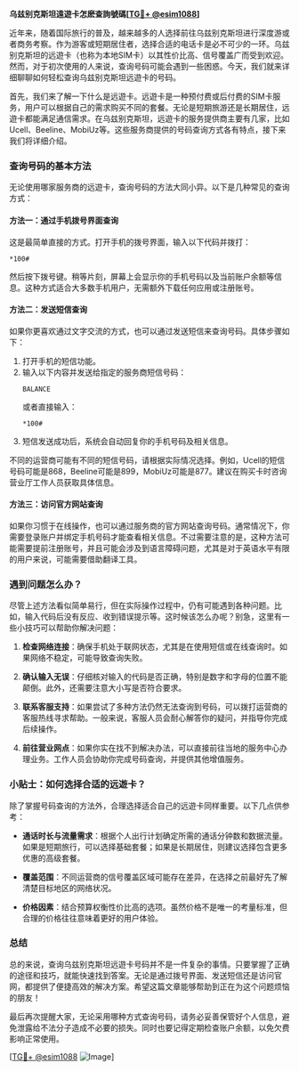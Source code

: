 **乌兹别克斯坦遠遊卡怎麽查詢號碼[[TG💪+ @esim1088](https://t.me/s/esim1088)]**

近年来，随着国际旅行的普及，越来越多的人选择前往乌兹别克斯坦进行深度游或者商务考察。作为游客或短期居住者，选择合适的电话卡是必不可少的一环。乌兹别克斯坦的远遊卡（也称为本地SIM卡）以其性价比高、信号覆盖广而受到欢迎。然而，对于初次使用的人来说，查询号码可能会遇到一些困惑。今天，我们就来详细聊聊如何轻松查询乌兹别克斯坦远遊卡的号码。

首先，我们来了解一下什么是远遊卡。远遊卡是一种预付费或后付费的SIM卡服务，用户可以根据自己的需求购买不同的套餐。无论是短期旅游还是长期居住，远遊卡都能满足通信需求。在乌兹别克斯坦，远遊卡的服务提供商主要有几家，比如Ucell、Beeline、MobiUz等。这些服务商提供的号码查询方式各有特点，接下来我们将详细介绍。

### 查询号码的基本方法

无论使用哪家服务商的远遊卡，查询号码的方法大同小异。以下是几种常见的查询方式：

#### 方法一：通过手机拨号界面查询
这是最简单直接的方式。打开手机的拨号界面，输入以下代码并拨打：
```
*100#
```
然后按下拨号键。稍等片刻，屏幕上会显示你的手机号码以及当前账户余额等信息。这种方式适合大多数手机用户，无需额外下载任何应用或注册账号。

#### 方法二：发送短信查询
如果你更喜欢通过文字交流的方式，也可以通过发送短信来查询号码。具体步骤如下：
1. 打开手机的短信功能。
2. 输入以下内容并发送给指定的服务商短信号码：
   ```
   BALANCE
   ```
   或者直接输入：
   ```
   *100#
   ```
3. 短信发送成功后，系统会自动回复你的手机号码及相关信息。

不同的运营商可能有不同的短信号码，请根据实际情况选择。例如，Ucell的短信号码可能是868，Beeline可能是899，MobiUz可能是877。建议在购买卡时咨询营业厅工作人员获取具体信息。

#### 方法三：访问官方网站查询
如果你习惯于在线操作，也可以通过服务商的官方网站查询号码。通常情况下，你需要登录账户并绑定手机号码才能查看相关信息。不过需要注意的是，这种方法可能需要提前注册账号，并且可能会涉及到语言障碍问题，尤其是对于英语水平有限的用户来说，可能需要借助翻译工具。

### 遇到问题怎么办？

尽管上述方法看似简单易行，但在实际操作过程中，仍有可能遇到各种问题。比如，输入代码后没有反应、收到错误提示等。这时候该怎么办呢？别急，这里有一些小技巧可以帮助你解决问题：

1. **检查网络连接**：确保手机处于联网状态，尤其是在使用短信或在线查询时。如果网络不稳定，可能导致查询失败。
   
2. **确认输入无误**：仔细核对输入的代码是否正确，特别是数字和字母的位置不能颠倒。此外，还需要注意大小写是否符合要求。

3. **联系客服支持**：如果尝试了多种方法仍然无法查询到号码，可以拨打运营商的客服热线寻求帮助。一般来说，客服人员会耐心解答你的疑问，并指导你完成后续操作。

4. **前往营业网点**：如果你实在找不到解决办法，可以直接前往当地的服务中心办理业务。工作人员会协助你完成号码查询，并提供其他增值服务。

### 小贴士：如何选择合适的远遊卡？

除了掌握号码查询的方法外，合理选择适合自己的远遊卡同样重要。以下几点供参考：

- **通话时长与流量需求**：根据个人出行计划确定所需的通话分钟数和数据流量。如果是短期旅行，可以选择基础套餐；如果是长期居住，则建议选择包含更多优惠的高级套餐。

- **覆盖范围**：不同运营商的信号覆盖区域可能存在差异，在选择之前最好先了解清楚目标地区的网络状况。

- **价格因素**：结合预算权衡性价比高的选项。虽然价格不是唯一的考量标准，但合理的价格往往意味着更好的用户体验。

### 总结

总的来说，查询乌兹别克斯坦远遊卡号码并不是一件复杂的事情。只要掌握了正确的途径和技巧，就能快速找到答案。无论是通过拨号界面、发送短信还是访问官网，都提供了便捷高效的解决方案。希望这篇文章能够帮助到正在为这个问题烦恼的朋友！

最后再次提醒大家，无论采用哪种方式查询号码，请务必妥善保管好个人信息，避免泄露给不法分子造成不必要的损失。同时也要记得定期检查账户余额，以免欠费影响正常使用。

[[TG💪+ @esim1088](https://t.me/s/esim1088) ![Image](https://i.postimg.cc/4NQfJmqS/Snipaste-2025-05-13-00-14-12.png)]